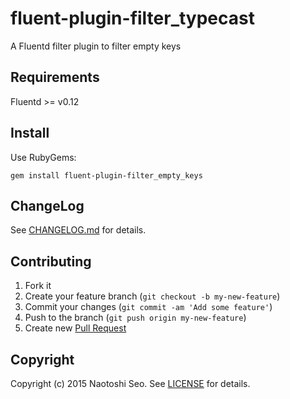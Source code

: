 # fluent-plugin-filter_typecast

A Fluentd filter plugin to filter empty keys

## Requirements

Fluentd >= v0.12

## Install

Use RubyGems:

```
gem install fluent-plugin-filter_empty_keys
```


## ChangeLog

See [CHANGELOG.md](CHANGELOG.md) for details.

## Contributing

1. Fork it
2. Create your feature branch (`git checkout -b my-new-feature`)
3. Commit your changes (`git commit -am 'Add some feature'`)
4. Push to the branch (`git push origin my-new-feature`)
5. Create new [Pull Request](../../pull/new/master)

## Copyright

Copyright (c) 2015 Naotoshi Seo. See [LICENSE](LICENSE) for details.
